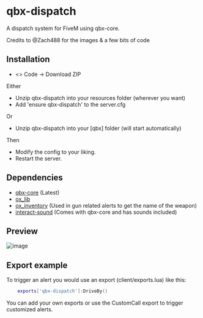 # qbx-dispatch

A dispatch system for FiveM using qbx-core.

Credits to @Zach488 for the images & a few bits of code

## Installation
* <> Code -> Download ZIP

Either
* Unzip qbx-dispatch into your resources folder (wherever you want)
* Add 'ensure qbx-dispatch' to the server.cfg

Or

* Unzip qbx-dispatch into your [qbx] folder (will start automatically)

Then

* Modify the config to your liking.
* Restart the server.

## Dependencies

- [qbx-core](https://github.com/qbox-project/qbx-core) (Latest)
- [ox_lib](https://github.com/overextended/ox_lib)
- [ox_inventory](https://github.com/overextended/ox_inventory) (Used in gun related alerts to get the name of the weapon)
- [interact-sound](https://github.com/Qbox-project/interact-sound) (Comes with qbx-core and has sounds included)

## Preview
![image](https://user-images.githubusercontent.com/97451137/235332585-22ba4f8f-bf4a-48dd-a4b6-df3dd5324c1b.png)

## Export example

To trigger an alert you would use an export (client/exports.lua) like this:
```lua
    exports['qbx-dispatch']:DriveBy()
```

You can add your own exports or use the CustomCall export to trigger customized alerts.
